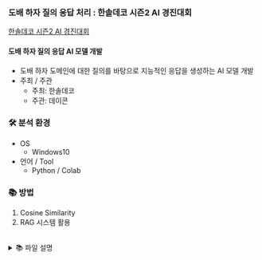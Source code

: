 ### 도배 하자 질의 응답 처리 : 한솔데코 시즌2 AI 경진대회
[한솔데코 시즌2 AI 경진대회](https://dacon.io/competitions/official/236216/overview/description)

#### 도배 하자 질의 응답 AI 모델 개발
- 도배 하자 도메인에 대한 질의를 바탕으로 지능적인 응답을 생성하는 AI 모델 개발
- 주최 / 주관
    - 주최: 한솔데코
    - 주관: 데이콘

### 🛠 분석 환경
- OS
    - Windows10
- 언어 / Tool
    - Python / Colab
    
### 📚 방법
1. Cosine Similarity
2. RAG 시스템 활용

</br>
<details>
<summary>📚 파일 설명</summary>

1. hyul_star
    - feature & target 분리
    - 정답과 예측값의 유사도 측정

2. hyul_star_final
    - 트랜스포머에서 BitsandBytesConfig를 통해 양자화 매개변수 정의
    - 경량화 모델 로드
    - RAG 시스템 결합

</details>
